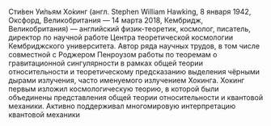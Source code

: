 Сти́вен Уи́льям Хо́кинг (англ. Stephen William Hawking, 8 января 1942, Оксфорд, Великобритания — 14 марта 2018, Кембридж, Великобритания) — английский физик-теоретик, космолог, писатель, директор по научной работе Центра теоретической космологии Кембриджского университета. Автор ряда научных трудов, в том числе совместной с Роджером Пенроузом работы по теоремам о гравитационной сингулярности в рамках общей теории относительности и теоретическому предсказанию выделения чёрными дырами излучения, часто именуемого излучением Хокинга. Хокинг первым изложил космологическую теорию, в которой были объединены представления общей теории относительности и квантовой механики. Активно поддерживал многомировую интерпретацию квантовой механики